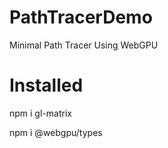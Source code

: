 # PathTracerDemo
Minimal Path Tracer Using WebGPU

# Installed
npm i gl-matrix

npm i @webgpu/types
